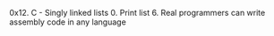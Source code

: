 0x12. C - Singly linked lists
0. Print list
6. Real programmers can write assembly code in any language
